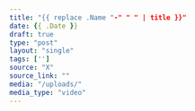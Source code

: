 ```yaml
---
title: "{{ replace .Name "-" " " | title }}"
date: {{ .Date }}
draft: true
type: "post"
layout: "single"
tags: ['']
source: "X"
source_link: ""
media: "/uploads/"
media_type: "video"
---
```


